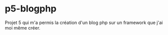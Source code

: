 # p5-blogphp
Projet 5 qui m'a permis la création d'un blog php sur un framework que j'ai moi même créer.
